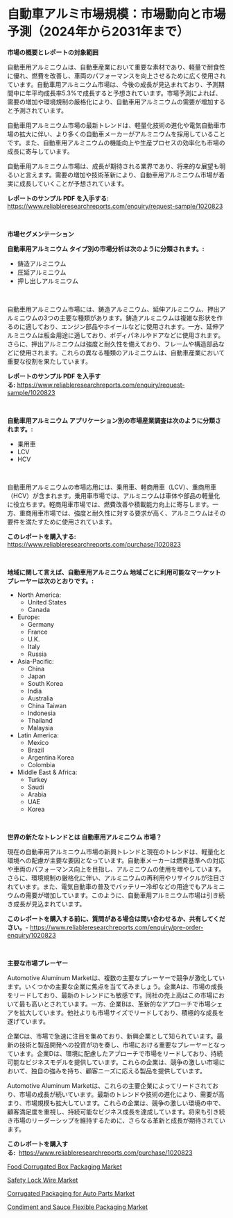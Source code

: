 <p><h1>自動車アルミ市場規模：市場動向と市場予測（2024年から2031年まで）</h1></p><p><strong>市場の概要とレポートの対象範囲</strong></p>
<p><p>自動車用アルミニウムは、自動車産業において重要な素材であり、軽量で耐食性に優れ、燃費を改善し、車両のパフォーマンスを向上させるために広く使用されています。自動車用アルミニウム市場は、今後の成長が見込まれており、予測期間中に年平均成長率5.3%で成長すると予想されています。市場予測によれば、需要の増加や環境規制の厳格化により、自動車用アルミニウムの需要が増加すると予測されています。</p><p>自動車用アルミニウム市場の最新トレンドは、軽量化技術の進化や電気自動車市場の拡大に伴い、より多くの自動車メーカーがアルミニウムを採用していることです。また、自動車用アルミニウムの機能向上や生産プロセスの効率化も市場の成長に寄与しています。</p><p>自動車用アルミニウム市場は、成長が期待される業界であり、将来的な展望も明るいと言えます。需要の増加や技術革新により、自動車用アルミニウム市場が着実に成長していくことが予想されています。</p></p>
<p><strong>レポートのサンプル PDF を入手する:</strong> <a href="https://www.reliableresearchreports.com/enquiry/request-sample/1020823">https://www.reliableresearchreports.com/enquiry/request-sample/1020823</a></p>
<p>&nbsp;</p>
<p><strong>市場セグメンテーション</strong></p>
<p><strong>自動車用アルミニウム タイプ別の市場分析は次のように分類されます。:</strong></p>
<p><ul><li>鋳造アルミニウム</li><li>圧延アルミニウム</li><li>押し出しアルミニウム</li></ul></p>
<p>&nbsp;</p>
<p><p>自動車用アルミニウム市場には、鋳造アルミニウム、延伸アルミニウム、押出アルミニウムの3つの主要な種類があります。鋳造アルミニウムは複雑な形状を作るのに適しており、エンジン部品やホイールなどに使用されます。一方、延伸アルミニウムは板金用途に適しており、ボディパネルやドアなどに使用されます。さらに、押出アルミニウムは強度と耐久性を備えており、フレームや構造部品などに使用されます。これらの異なる種類のアルミニウムは、自動車産業において重要な役割を果たしています。</p></p>
<p><strong>レポートのサンプル PDF を入手する:</strong>&nbsp;<a href="https://www.reliableresearchreports.com/enquiry/request-sample/1020823">https://www.reliableresearchreports.com/enquiry/request-sample/1020823</a></p>
<p>&nbsp;</p>
<p><strong> 自動車用アルミニウム アプリケーション別の市場産業調査は次のように分類されます。:</strong></p>
<p><ul><li>乗用車</li><li>LCV</li><li>HCV</li></ul></p>
<p>&nbsp;</p>
<p><p>自動車用アルミニウムの市場応用には、乗用車、軽商用車（LCV）、重商用車（HCV）が含まれます。乗用車市場では、アルミニウムは車体や部品の軽量化に役立ちます。軽商用車市場では、燃費改善や積載能力向上に寄与します。一方、重商用車市場では、強度と耐久性に対する要求が高く、アルミニウムはその要件を満たすために使用されています。</p></p>
<p><strong>このレポートを購入する:</strong>&nbsp; <a href="https://www.reliableresearchreports.com/purchase/1020823">https://www.reliableresearchreports.com/purchase/1020823</a></p>
<p>&nbsp;</p>
<p><strong>地域に関して言えば、自動車用アルミニウム 地域ごとに利用可能なマーケットプレーヤーは次のとおりです。:</strong></p>
<p><ul>
    <li>
        North America:
        <ul>
            <li>United States</li>
            <li>Canada</li>
        </ul>
    </li>
    <li>
        Europe:
        <ul>
            <li>Germany</li>
            <li>France</li>
            <li>U.K.</li>
            <li>Italy</li>
            <li>Russia</li>
        </ul>
    </li>
    <li>
        Asia-Pacific:
        <ul>
            <li>China</li>
            <li>Japan</li>
            <li>South Korea</li>
            <li>India</li>
            <li>Australia</li>
            <li>China Taiwan</li>
            <li>Indonesia</li>
            <li>Thailand</li>
            <li>Malaysia</li>
        </ul>
    </li>
    <li>
        Latin America:
        <ul>
            <li>Mexico</li>
            <li>Brazil</li>
            <li>Argentina Korea</li>
            <li>Colombia</li>
        </ul>
    </li>
    <li>
        Middle East & Africa:
        <ul>
            <li>Turkey</li>
            <li>Saudi</li>
            <li>Arabia</li>
            <li>UAE</li>
            <li>Korea</li>
        </ul>
    </li>
    </ul></p>
<p>&nbsp;</p>
<p><strong>世界の新たなトレンドとは 自動車用アルミニウム 市場？</strong></p>
<p><p>現在の自動車用アルミニウム市場の新興トレンドと現在のトレンドは、軽量化と環境への配慮が主要な要因となっています。自動車メーカーは燃費基準への対応や車両のパフォーマンス向上を目指し、アルミニウムの使用を増やしています。さらに、環境規制の厳格化に伴い、アルミニウムの再利用やリサイクルが注目されています。また、電気自動車の普及でバッテリー冷却などの用途でもアルミニウムの需要が増加しています。このように、自動車用アルミニウム市場は引き続き成長が見込まれています。</p></p>
<p><strong>このレポートを購入する前に、質問がある場合は問い合わせるか、共有してください。</strong>- <a href="https://www.reliableresearchreports.com/enquiry/pre-order-enquiry/1020823">https://www.reliableresearchreports.com/enquiry/pre-order-enquiry/1020823</a></p>
<p>&nbsp;</p>
<p><strong>主要な市場プレーヤー</strong></p>
<p><p>Automotive Aluminum Marketは、複数の主要なプレーヤーで競争が激化しています。いくつかの主要な企業に焦点を当ててみましょう。企業Aは、市場の成長をリードしており、最新のトレンドにも敏感です。同社の売上高はこの市場において最も高いとされています。一方、企業Bは、革新的なアプローチで市場シェアを拡大しています。他社よりも市場サイズでリードしており、積極的な成長を遂げています。</p><p>企業Cは、市場で急速に注目を集めており、新興企業として知られています。最新の技術と製品開発への投資が功を奏し、市場における重要なプレーヤーとなっています。企業Dは、環境に配慮したアプローチで市場をリードしており、持続可能なビジネスモデルを提供しています。これらの企業は、競争の激しい市場において、独自の強みを持ち、顧客ニーズに応える製品を提供しています。</p><p>Automotive Aluminum Marketは、これらの主要企業によってリードされており、市場の成長が続いています。最新のトレンドや技術の進化により、需要が高まり、市場規模も拡大しています。これらの企業は、競争の激しい環境の中で、顧客満足度を重視し、持続可能なビジネス成長を達成しています。将来も引き続き市場のリーダーシップを維持するために、さらなる革新と成長が期待されています。</p></p>
<p><strong>このレポートを購入する:</strong>&nbsp;&nbsp;<a href="https://www.reliableresearchreports.com/purchase/1020823">https://www.reliableresearchreports.com/purchase/1020823</a></p>
<p><p><a href="https://view.publitas.com/reportprime-1/food-corrugated-box-packaging-market-size-market-trends-and-growth-outlook-forecasted-for-period-from-2023-to-2030/">Food Corrugated Box Packaging Market</a></p><p><a href="https://gratis-rainforest-2ca.notion.site/Safety-Lock-Wire-Market-Size-Growth-Outlook-from-2024-to-2031-projecting-at-Market-s-Trends-Analys-7d2f6927081c4bc985682f9cf10bc6d3">Safety Lock Wire Market</a></p><p><a href="https://view.publitas.com/reportprime-1/corrugated-packaging-for-auto-parts-market-research-report-reveals-the-latest-trends-and-opportunities-of-this-market-for-period-from-2023-2030/">Corrugated Packaging for Auto Parts Market</a></p><p><a href="https://view.publitas.com/reportprime-1/insights-into-condiment-and-sauce-flexible-packaging-market-size-analysing-market-share-trends-and-growth-from-2023-to-2030/">Condiment and Sauce Flexible Packaging Market</a></p></p>